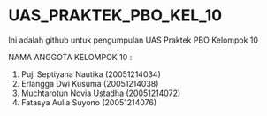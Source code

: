 # UAS_PRAKTEK_PBO_KEL_10
Ini adalah github untuk pengumpulan UAS Praktek PBO Kelompok 10

NAMA ANGGOTA KELOMPOK 10 : 
1. Puji Septiyana Nautika (20051214034)
2. Erlangga Dwi Kusuma (20051214038)
3. Muchtarotun Novia Ustadha (20051214072)
4. Fatasya Aulia Suyono (20051214076)
